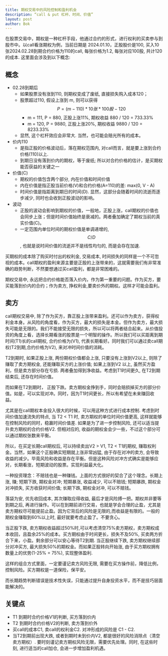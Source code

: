 ```yaml
---
title: 期权交易中的风险控制和盈利机会
description: “call & put 杠杆、时间、价值”
layout: post
author: Bok
---
```


在股票交易中，期权是一种杠杆手段，他通过合约的形式，进行权利的买卖参与到股市中。以call看涨期权为例，当前日期是 2024.01.10，正股股价是100, 买入10张2024.02.28到期合约价格为110的call, 每张价格为1.2, 每张对应100股, 共计120的成本. 这里面会涉及到以下概念:

## 概念
- 02.28到期后
  + 如果股票没有涨到110, 则期权变成了废纸, 直接损失购入成本120；
  + 股票超过110, 假设上涨到 m, 则可以获得 $$P = (m - 110) * 10张 * 100股 - 120$$
    * m = 111, P = 880, 正股上涨11%, 期权收益 880 / 120 = 733.33%
    * m = 120, P = 9880, 正股上涨20%, 期权收益 9880 / 120 = 8233.33% 
  + 显然, 这个杠杆效应会非常大. 当然，也可能会赔光所有的成本。
- 价内110
  + 是指正股的价格波动后，落在期权范围内, 对call而言，就是要上涨到合约价格(110)以上.
  + 到期日没有落到价内的期权，等于废纸; 所以对合约价格的估计，是买期权能否获益的关键之一
- 价值(C)
  + 期权的价值包含两个部分, 内在价值和时间价值
  + 内在价值是指正股当前价格(V)和合约价格(A=110)的差: max(0, V - A)
  + 时间价值是指距离到期日的时间(D). 显然，这部分会随着时间的流逝而逐步减少, 同时也会收到正股波动的影响。
- 波动
  + 正股的波动会影响到期权的价值，一般地，正股上涨，call期权的价值也会同步上涨；但是时间价值始终是衰减的。两者叠加确定了期权当前的真实价值(C)。
  + 一定范围内单位时间的期权价值是单调递增的, $$C / D$$, 也就是说时间价值的流逝并不是线性均匀的, 而是会存在加速.

买期权的成本除了购买时付出的权利金, 交易成本, 时间损失的同样是一个不可忽视的成本。call期权的盈利来源主要是正股的上涨带来的，这就需要我们有非常准确的趋势判断，不然要想通过买call盈利，都是非常困难的。

期权交易中, 永远把合约价格能否落入价内，作为第一重要的问题。作为买方，要买能落到价内的合约；作为卖方, 挣权利金,要卖价外的期权。这样才可能会盈利。

## 卖方
call期权交易中, 除了作为买方，靠正股上涨带来盈利。还可以作为卖方，获得权利金本身。从风险的角度看，作为买方，最大的损失是本金。但作为卖方，最大损失可能是无限的。我们不能接受无限的损失，所以可以将两者结合起来。从价值投资的角度上看，选择长期看涨的股票是一个明智的操作。所以我们可以买距离到期时间(T1)长的call期权, 合约价格为(V1), 代表长期看好。同时我们可以通过卖call期权(T2到期,合约价格为V2), 来对冲时间价值的消耗。

T2到期时, 如果正股上涨, 两份期权价值都会上涨, 只要没有上涨到V2以上, 则除了赚取了卖方期权金, 还能赚取买方的上涨价值; 如果上涨到V2 以上, 虽然买方盈利，但是卖方部分存在亏损. 两者叠加得到净收益。考虑到T1时间更久, 在T2到期结束后, 还存在时间价值。

而如果在T2到期时， 正股下跌。卖方期权金挣到手，同时会赔损掉买方的部分价值。如是，可以实现对冲。同时，因为T1时间更长，所以有希望在未来赚回收益。

尤其是在call期权本金投入很大的时候，可以用这种方式进行成本控制. 考虑到时间价值加速流失的特点, 当 T2 < T1 时, 卖方期权的单位时间价值更高, 这样就能够在控制风险的同时，稳赢时间价值差. 如果是为了进一步控制风险, 还可以适当提升卖方期权的合约价格V2. 但相对应的, 收益的期权金会少一些，不过这个部分可以通过期权张数来平衡。

所以，在买定长期call期权后, 可以持续卖出V2 > V1, T2 < T1的期权, 赚取权利金。当然，如果这个正股确实短期就上涨非常凶猛, 由于存在对冲的卖方, 会导致收益的减少。毕竟风险和收益是存在平衡。但是这种风险对冲方式确实是能够应对，长期看涨，短期波动的股票。实现利益最大化。

一种投资理念：不赔钱也是一种赚钱。上面的方式很好的契合了这个理念。长期上涨, 赚; 短期下跌, 期权金对冲; 短期暴涨, 收益减少, 可以不赔钱; 短期暴跌, 期权金对冲损失, 买方收获时间价值; 长期下跌, 期权金对冲, 可以不赔钱。

落袋为安, 优先收回成本, 其次赚取应得收益, 最后才是风险搏一把。期权并非要等到期之后, 再进行操作。可以在到期前进行交易，也就是学会合理的止盈，尤其是卖方期权尽可能提前止盈。因为它背后的风险是无限的,而收益是有限的。一般的期权金赚取到60%以上时, 最好就要考虑止盈了。不要贪心。

当正股下跌, 卖方期权收益超过50%时,可以考虑清空75%卖方期权，卖方期权成本收回，且盈余25%的成本。买方期权由于时间更长，损失不及50%, 买卖两方折合下来，小盈。剩余部分可以安心等待T2到期. 当正股继续下跌, 卖方期权继续部分对冲买方, 最大损失50%的期权金。而如果正股转向开始涨, 由于买方期权拥有数量上的优势(1-25% = 75%), 实现整体盈利.

这样的组合方式里面，一定要谨记卖方风险无限, 需要在买方操作前，降低比例，控制风险。买方期权是一道保险，保平安。

而长期趋势判断错误是技术性失误，只能通过提升自身投资水平，而不是技巧层面能解决的。

## 关键点
- T1 到期时合约价格V1的判断, 买方落到价内
- T2 到期时合约价格V2的判断, 卖方落到价外
- 买call的成本C1, 卖call的权利金C2. 对冲形成的风险是 C1 - C2.
- 当T2到期前出现大跌, 或者到期时未到价内V2, 都是很好的风险消除点（清空卖方期权）. 要时刻谨记卖方期权风险无限，需要优先处理。同时, 在这些时刻, 进行适当的call加仓, 会进一步增加盈利机遇。





